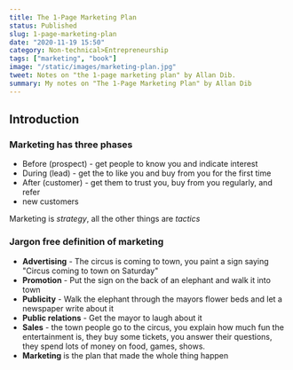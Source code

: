```yaml
---
title: The 1-Page Marketing Plan
status: Published
slug: 1-page-marketing-plan
date: "2020-11-19 15:50"
category: Non-technical>Entrepreneurship
tags: ["marketing", "book"]
image: "/static/images/marketing-plan.jpg"
tweet: Notes on "the 1-page marketing plan" by Allan Dib.
summary: My notes on "The 1-Page Marketing Plan" by Allan Dib
---
```


## Introduction

### Marketing has three phases

- Before (prospect) - get people to know you and indicate interest
- During (lead) - get the to like you and buy from you for the first time
- After (customer) - get them to trust you, buy from you regularly, and refer
- new customers

Marketing is _strategy_, all the other things are _tactics_

### Jargon free definition of marketing

- **Advertising** - The circus is coming to town, you paint a sign saying "Circus coming to town on Saturday"
- **Promotion** - Put the sign on the back of an elephant and walk it into town
- **Publicity** - Walk the elephant through the mayors flower beds and let a newspaper write about it
- **Public relations** - Get the mayor to laugh about it
- **Sales** - the town people go to the circus, you explain how much fun the entertainment is, they buy some tickets, you answer their questions, they spend lots of money on food, games, shows.
- **Marketing** is the plan that made the whole thing happen
